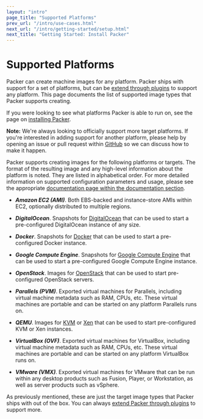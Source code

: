 ```yaml
---
layout: "intro"
page_title: "Supported Platforms"
prev_url: "/intro/use-cases.html"
next_url: "/intro/getting-started/setup.html"
next_title: "Getting Started: Install Packer"
---
```


# Supported Platforms

Packer can create machine images for any platform. Packer ships with
support for a set of platforms, but can be [extend through plugins](/docs/extend/builder.html)
to support any platform. This page documents the list of supported image
types that Packer supports creating.

If you were looking to see what platforms Packer is able to run on, see
the page on [installing Packer](/intro/getting-started/setup.html).

<div class="alert alert-info alert-block">
<strong>Note:</strong> We're always looking to officially support more
target platforms. If you're interested in adding support for another
platform, please help by opening an issue or pull request within
<a href="https://github.com/mitchellh/packer">GitHub</a> so we can discuss
how to make it happen.
</div>

Packer supports creating images for the following platforms or targets.
The format of the resulting image and any high-level information about the
platform is noted. They are listed in alphabetical order. For more detailed
information on supported configuration parameters and usage, please see
the appropriate [documentation page within the documentation section](/docs).

* ***Amazon EC2 (AMI)***. Both EBS-backed and instance-store AMIs within EC2,
  optionally distributed to multiple regions.

* ***DigitalOcean***. Snapshots for [DigitalOcean](http://www.digitalocean.com/)
  that can be used to start a pre-configured DigitalOcean instance of any size.

* ***Docker***. Snapshots for [Docker](http://www.docker.io/)
  that can be used to start a pre-configured Docker instance.

* ***Google Compute Engine***. Snapshots for [Google Compute Engine](https://cloud.google.com/products/compute-engine)
  that can be used to start a pre-configured Google Compute Engine instance.

* ***OpenStack***. Images for [OpenStack](http://www.openstack.org/)
  that can be used to start pre-configured OpenStack servers.

* ***Parallels (PVM)***. Exported virtual machines for Parallels, including
  virtual machine metadata such as RAM, CPUs, etc. These virtual machines are
  portable and can be started on any platform Parallels runs on.

* ***QEMU***. Images for [KVM](http://www.linux-kvm.org/) or [Xen](http://www.xenproject.org/)
  that can be used to start pre-configured KVM or Xen instances.

* ***VirtualBox (OVF)***. Exported virtual machines for VirtualBox, including
  virtual machine metadata such as RAM, CPUs, etc. These virtual machines are
  portable and can be started on any platform VirtualBox runs on.

* ***VMware (VMX)***. Exported virtual machines for VMware that can be run
  within any desktop products such as Fusion, Player, or Workstation, as well
  as server products such as vSphere.

As previously mentioned, these are just the target image types that Packer
ships with out of the box. You can always [extend Packer through plugins](/docs/extend/builder.html)
to support more.
